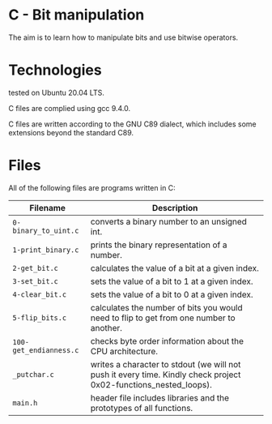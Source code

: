 # C - Bit manipulation

The aim is to learn how to manipulate bits and use bitwise operators.

# Technologies

tested on Ubuntu 20.04 LTS.

C files are complied using gcc 9.4.0.

C files are written according to the GNU C89 dialect, which includes some extensions beyond the standard C89.

# Files

All of the following files are programs written in C:

| Filename               | Description
| ---------------------- | -------------------------------------------------------------------------------------------------- 
| `0-binary_to_uint.c`   | converts a binary number to an unsigned int.
| `1-print_binary.c`     | prints the binary representation of a number.
| `2-get_bit.c`          | calculates the value of a bit at a given index.
| `3-set_bit.c`          | sets the value of a bit to 1 at a given index.
| `4-clear_bit.c`        | sets the value of a bit to 0 at a given index.
| `5-flip_bits.c`        | calculates the number of bits you would need to flip to get from one number to another.
| `100-get_endianness.c` | checks byte order information about the CPU architecture.
| `_putchar.c`           | writes a character to stdout (we will not push it every time. Kindly check project 0x02-functions_nested_loops).
| `main.h`	         | header file includes libraries and the prototypes of all functions.

